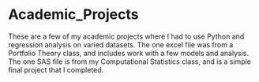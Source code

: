 # Academic_Projects
These are a few of my academic projects where I had to use Python and regression analysis on varied datasets. 
The one excel file was from a Portfolio Theory class, and includes work with a few models and analysis. 
The one SAS file is from my Computational Statistics class, and is a simple final project that I completed.
